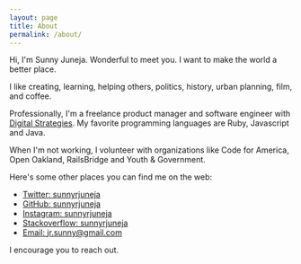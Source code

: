 ```yaml
---
layout: page
title: About
permalink: /about/
---
```


Hi, I'm Sunny Juneja. Wonderful to meet you. I want to make the world a better
place.

I like
creating,
learning,
helping others,
politics,
history,
urban planning,
film,
and coffee.

Professionally, I'm a freelance product manager and software engineer with
[Digital Strategies][ds]. My favorite programming languages are Ruby, Javascript
and Java.

[ds]: https://www.dstrategies.org/

When I'm not working, I volunteer with organizations like Code for America, Open
Oakland, RailsBridge and Youth & Government.

Here's some other places you can find me on the web:

- [Twitter: sunnyrjuneja](https://twitter.com/sunnyrjuneja)
- [GitHub: sunnyrjuneja](https://github.com/sunnyrjuneja/)
- [Instagram: sunnyrjuneja](https://www.instagram.com/sunnyrjuneja/)
- [Stackoverflow: sunnyrjuneja](http://stackoverflow.com/users/807103/sunnyrjuneja)
- [Email: jr.sunny@gmail.com](mailto:jr.sunny@gmail.com)

I encourage you to reach out.
